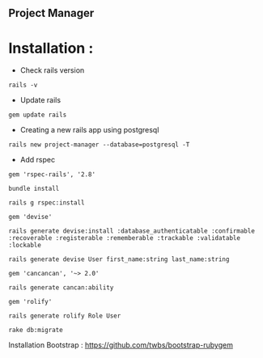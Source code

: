 ## Project Manager

# Installation :

- Check rails version

`rails -v`
- Update rails

`gem update rails`
- Creating a new rails app using postgresql

`rails new project-manager --database=postgresql -T`
- Add rspec

`gem 'rspec-rails', '2.8'`

`bundle install`

`rails g rspec:install`

`gem 'devise'`

`rails generate devise:install :database_authenticatable :confirmable :recoverable :registerable :rememberable :trackable :validatable :lockable`

`rails generate devise User first_name:string last_name:string`

`gem 'cancancan', '~> 2.0'`

`rails generate cancan:ability`

`gem 'rolify'`

`rails generate rolify Role User`

`rake db:migrate`

Installation Bootstrap :
https://github.com/twbs/bootstrap-rubygem
